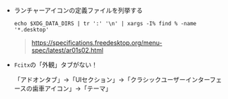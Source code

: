- ランチャーアイコンの定義ファイルを列挙する

  ```
  echo $XDG_DATA_DIRS | tr ':' '\n' | xargs -I% find % -name '*.desktop'
  ```

  > https://specifications.freedesktop.org/menu-spec/latest/ar01s02.html


- `Fcitx`の「外観」タブがない！

    「アドオンタブ」->「UIセクション」->「クラシックユーザーインターフェースの歯車アイコン」->「テーマ」
